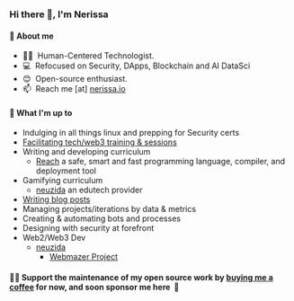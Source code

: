 <h3> Hi there 👋, I'm Nerissa</h3>

#### 📃 About me
- 👩‍💻  &nbsp;Human-Centered Technologist. 
- 💻  &nbsp;Refocused on Security, DApps, Blockchain and AI DataSci
- 😊  &nbsp;Open-source enthusiast.
- 📫  &nbsp;Reach me [at] [nerissa.io](https://www.nerissa.io)

#### 🌱 What I'm up to
- Indulging in all things linux and prepping for Security certs
- [Facilitating tech/web3 training & sessions](https://neuzida.io)
- Writing and developing curriculum 
  - [Reach](https://reach.sh) a safe, smart and fast programming language, compiler, and deployment tool
- Gamifying curriculum 
  - [neuzida](https://neuzida.io) an edutech provider 
- [Writing blog posts](https://nerissa.io) 
- Managing projects/iterations by data & metrics 
- Creating & automating bots and processes
- Designing with security at forefront
- Web2/Web3 Dev 
  - [neuzida](https://neuzida.io)
    - [Webmazer Project](https://neuzida.io)

#### 👩‍💻&nbsp;Support the maintenance of my open source work by [buying me a coffee](https://www.buymeacoffee.com/Nerissa.io ) for now, and soon sponsor me here &nbsp;🤗
